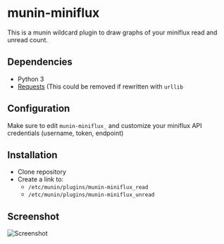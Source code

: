 # munin-miniflux

This is a munin wildcard plugin to draw graphs of your miniflux read and unread count.

## Dependencies
- Python 3
- [Requests](http://docs.python-requests.org/) (This could be removed if rewritten with `urllib`

## Configuration
Make sure to edit `munin-miniflux_` and customize your miniflux API credentials (username, token, endpoint)

## Installation
- Clone repository
- Create a link to:
	- `/etc/munin/plugins/munin-miniflux_read` 
	- `/etc/munin/plugins/munin-miniflux_unread`

## Screenshot

![Screenshot](https://img.notmyhostna.me/4edfd604383f3a271355dee9565728bd2360c6ab.png)